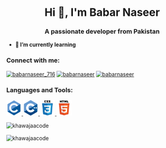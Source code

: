 <h1 align="center">Hi 👋, I'm Babar Naseer</h1>
<h3 align="center">A passionate developer from Pakistan</h3>

- **🌱 I’m currently learning**

<h3 align="left">Connect with me:</h3>
<p align="left">
<a href="https://twitter.com/babarnaseer_716" target="blank"><img align="center" src="https://raw.githubusercontent.com/rahuldkjain/github-profile-readme-generator/master/src/images/icons/Social/twitter.svg" alt="babarnaseer_716" height="30" width="40" /></a>
<a href="https://www.linkedin.com/in/kh-babar-naseer/" target="blank"><img align="center" src="https://raw.githubusercontent.com/rahuldkjain/github-profile-readme-generator/master/src/images/icons/Social/linked-in-alt.svg" alt="babarnaseer" height="30" width="40" /></a>
<a href="https://www.facebook.com/babar.naseer.716/" target="blank"><img align="center" src="https://raw.githubusercontent.com/rahuldkjain/github-profile-readme-generator/master/src/images/icons/Social/facebook.svg" alt="babarnaseer" height="30" width="40" /></a>
</p>

<h3 align="left">Languages and Tools:</h3>
<p align="left"> <a href="https://www.cprogramming.com/" target="_blank" rel="noreferrer"> <img src="https://raw.githubusercontent.com/devicons/devicon/master/icons/c/c-original.svg" alt="c" width="40" height="40"/> </a> <a href="https://www.w3schools.com/cpp/" target="_blank" rel="noreferrer"> <img src="https://raw.githubusercontent.com/devicons/devicon/master/icons/cplusplus/cplusplus-original.svg" alt="cplusplus" width="40" height="40"/> </a> <a href="https://www.w3schools.com/css/" target="_blank" rel="noreferrer"> <img src="https://raw.githubusercontent.com/devicons/devicon/master/icons/css3/css3-original-wordmark.svg" alt="css3" width="40" height="40"/> </a> <a href="https://www.w3.org/html/" target="_blank" rel="noreferrer"> <img src="https://raw.githubusercontent.com/devicons/devicon/master/icons/html5/html5-original-wordmark.svg" alt="html5" width="40" height="40"/> </a> </p>

<p><img align="center" src="https://github-readme-stats.vercel.app/api/top-langs?username=khawajaacode&show_icons=true&locale=en&layout=compact" alt="khawajaacode" /></p>

<p><img align="center" src="https://github-readme-streak-stats.herokuapp.com/?user=khawajaacode&" alt="khawajaacode" /></p>

